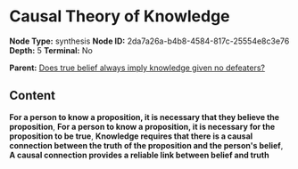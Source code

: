 # Causal Theory of Knowledge

**Node Type:** synthesis
**Node ID:** 2da7a26a-b4b8-4584-817c-25554e8c3e76
**Depth:** 5
**Terminal:** No

**Parent:** [Does true belief always imply knowledge given no defeaters?](does-true-belief-always-imply-knowledge-given-no-defeaters-antithesis-eb8e29df-1cf2-468a-9671-8344d3131906.md)

## Content

**For a person to know a proposition, it is necessary that they believe the proposition**, **For a person to know a proposition, it is necessary for the proposition to be true**, **Knowledge requires that there is a causal connection between the truth of the proposition and the person's belief**, **A causal connection provides a reliable link between belief and truth**
